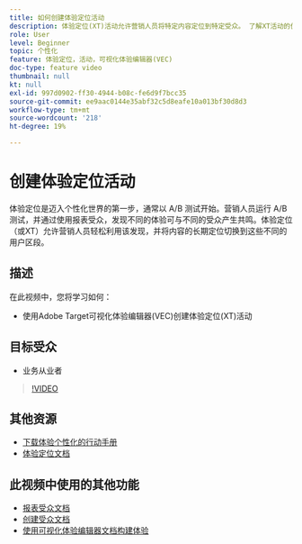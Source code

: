 ```yaml
---
title: 如何创建体验定位活动
description: 体验定位(XT)活动允许营销人员将特定内容定位到特定受众。 了解XT活动的优势以及创建和使用这些活动的方法。
role: User
level: Beginner
topic: 个性化
feature: 体验定位，活动，可视化体验编辑器(VEC)
doc-type: feature video
thumbnail: null
kt: null
exl-id: 997d0902-ff30-4944-b08c-fe6d9f7bcc35
source-git-commit: ee9aac0144e35abf32c5d8eafe10a013bf30d8d3
workflow-type: tm+mt
source-wordcount: '218'
ht-degree: 19%

---
```


# 创建体验定位活动

体验定位是迈入个性化世界的第一步，通常以 A/B 测试开始。营销人员运行 A/B 测试，并通过使用报表受众，发现不同的体验可与不同的受众产生共鸣。体验定位（或XT）允许营销人员轻松利用该发现，并将内容的长期定位切换到这些不同的用户区段。

## 描述

在此视频中，您将学习如何：

* 使用Adobe Target可视化体验编辑器(VEC)创建体验定位(XT)活动

## 目标受众

* 业务从业者

>[!VIDEO](https://video.tv.adobe.com/v/22418?quality=12)

## 其他资源

* [下载体验个性化的行动手册](https://guided.adobe.com/?promoid=K42KVXHD&amp;mv=other&amp;search=personalization+playbook#recommended/solutions/target)
* [体验定位文档](https://docs.adobe.com/content/help/en/target/using/activities/experience-targeting/experience-target.html)

## 此视频中使用的其他功能

* [报表受众文档](https://docs.adobe.com/help/en/target/using/audiences/managing-audience-filters.html)
* [创建受众文档](https://docs.adobe.com/content/help/en/target/using/audiences/create-audiences/create-audience.html)
* [使用可视化体验编辑器文档构建体验](https://docs.adobe.com/content/help/en/target/using/experiences/experiences.html)
